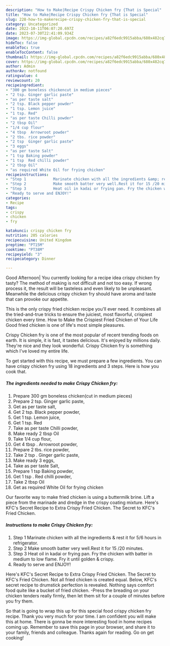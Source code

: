 ```yaml
---
description: "How to Make|Recipe Crispy Chicken fry {That is Special"
title: "How to Make|Recipe Crispy Chicken fry {That is Special"
slug: 228-how-to-makerecipe-crispy-chicken-fry-that-is-special
category: Uncategorized
date: 2022-10-11T06:07:20.697Z
date: 2023-07-30T22:41:09.934Z
image: https://img-global.cpcdn.com/recipes/a82f6edc9915abba/680x482cq70/crispy-chicken-fry-recipe-main-photo.jpg
hideToc: false
enableToc: true
enableTocContent: false
thumbnail: https://img-global.cpcdn.com/recipes/a82f6edc9915abba/680x482cq70/crispy-chicken-fry-recipe-main-photo.jpg
cover: https://img-global.cpcdn.com/recipes/a82f6edc9915abba/680x482cq70/crispy-chicken-fry-recipe-main-photo.jpg
author: Admin
authorAv: notfound
ratingvalue: 4
reviewcount: 20
recipeingredient:
- "300 gm boneless chickencut in medium pieces"
- "2 tsp. Ginger garlic paste"
- "as per taste salt"
- "2 tsp. Black pepper powder"
- "1 tsp. Lemon juice"
- "1 tsp. Red"
- "as per taste Chilli powder"
- "2 tbsp Oil"
- "1/4 cup flour"
- "4 tbsp  Arrowroot powder"
- "2 tbs. rice powder"
- "2 tsp  Ginger garlic paste"
- "3 eggs"
- "as per taste Salt"
- "1 tsp Baking powder"
- "1 tsp  Red chilli powder"
- "2 tbsp Oil"
- "as required White Oil for frying chicken"
recipeinstructions:
- "Step 1            Marinate chicken with all the ingredients &amp; rest it for 5/6 hours in refrigerator."
- "Step 2            Make smooth batter very well.Rest it for 15 /20 minutes."
- "Step 3            Heat oil in kadai or frying pan. Fry the chicken with batter in medium to low flame. Fry it until golden &amp; crispy."
- "Ready to serve and ENJOY!"
categories:
- Recipe
tags:
- crispy
- chicken
- fry

katakunci: crispy chicken fry 
nutrition: 205 calories
recipecuisine: United Kingdom
preptime: "PT15M"
cooktime: "PT38M"
recipeyield: "3"
recipecategory: Dinner

---
```



Good Afternoon| You currently looking for a recipe idea crispy chicken fry tasty? The method of making is not difficult and not too easy. If wrong process it, the result will be tasteless and even likely to be unpleasant. Meanwhile the delicious crispy chicken fry should have aroma and taste that can provoke our appetite.





This is the only crispy fried chicken recipe you&#39;ll ever need. It combines all the tried-and-true tricks to ensure the juiciest, most flavorful, crispiest chicken every time. How to Make the Crispiest Fried Chicken of Your Life Good fried chicken is one of life&#39;s most simple pleasures.

Crispy Chicken fry is one of the most popular of recent trending foods on earth. It is simple, it is fast, it tastes delicious. It's enjoyed by millions daily. They're nice and they look wonderful. Crispy Chicken fry is something which I've loved my entire life.


To get started with this recipe, we must prepare a few ingredients. You can have crispy chicken fry using 18 ingredients and 3 steps. Here is how you cook that.

<!--inarticleads1-->

##### The ingredients needed to make Crispy Chicken fry:

1. Prepare 300 gm boneless chicken(cut in medium pieces)
1. Prepare 2 tsp. Ginger garlic paste,
1. Get as per taste salt,
1. Get 2 tsp. Black pepper powder,
1. Get 1 tsp. Lemon juice,
1. Get 1 tsp. Red
1. Take as per taste Chilli powder,
1. Make ready 2 tbsp Oil
1. Take 1/4 cup flour,
1. Get 4 tbsp . Arrowroot powder,
1. Prepare 2 tbs. rice powder,
1. Take 2 tsp . Ginger garlic paste,
1. Make ready 3 eggs,
1. Take as per taste Salt,
1. Prepare 1 tsp Baking powder,
1. Get 1 tsp . Red chilli powder,
1. Take 2 tbsp Oil
1. Get as required White Oil for frying chicken


Our favorite way to make fried chicken is using a buttermilk brine. Lift a piece from the marinade and dredge in the crispy coating mixture. Here&#39;s KFC&#39;s Secret Recipe to Extra Crispy Fried Chicken. The Secret to KFC&#39;s Fried Chicken. 

<!--inarticleads2-->

##### Instructions to make Crispy Chicken fry:

1. Step 1            Marinate chicken with all the ingredients &amp; rest it for 5/6 hours in refrigerator.
1. Step 2            Make smooth batter very well.Rest it for 15 /20 minutes.
1. Step 3            Heat oil in kadai or frying pan. Fry the chicken with batter in medium to low flame. Fry it until golden &amp; crispy.
1. Ready to serve and ENJOY!

Here&#39;s KFC&#39;s Secret Recipe to Extra Crispy Fried Chicken. The Secret to KFC&#39;s Fried Chicken. Not all fried chicken is created equal. Below, KFC&#39;s secret recipe to drumstick perfection is revealed. Nothing says comfort food quite like a bucket of fried chicken. -Press the breading on your chicken tenders really firmly, then let them sit for a couple of minutes before you fry them. 

So that is going to wrap this up for this special food crispy chicken fry recipe. Thank you very much for your time. I am confident you will make this at home. There is gonna be more interesting food in home recipes coming up. Remember to save this page in your browser, and share it to your family, friends and colleague. Thanks again for reading. Go on get cooking!
